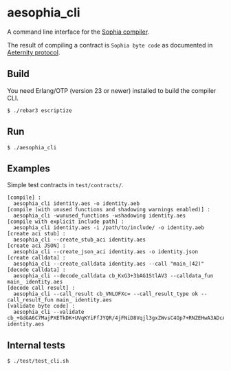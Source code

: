 aesophia_cli
=====

A command line interface for the [Sophia compiler](https://github.com/aeternity/aesophia).

The result of compiling a contract is `Sophia byte code` as documented in
[Aeternity protocol](https://github.com/aeternity/protocol/blob/master/serializations.md#sophia-byte-code-version-3-lima-release).

Build
-----

You need Erlang/OTP (version 23 or newer) installed to build the compiler CLI.

    $ ./rebar3 escriptize

Run
---

    $ ./aesophia_cli


Examples
--------

Simple test contracts in `test/contracts/`.


```
[compile] :
  aesophia_cli identity.aes -o identity.aeb
[compile (with unused functions and shadowing warnings enabled)] :
  aesophia_cli -wunused_functions -wshadowing identity.aes
[compile with explicit include path] :
  aesophia_cli identity.aes -i /path/to/include/ -o identity.aeb
[create aci stub] :
  aesophia_cli --create_stub_aci identity.aes
[create aci JSON] :
  aesophia_cli --create_json_aci identity.aes -o identity.json
[create calldata] :
  aesophia_cli --create_calldata identity.aes --call "main_(42)"
[decode calldata] :
  aesophia_cli --decode_calldata cb_KxG3+3bAG1StlAV3 --calldata_fun main_ identity.aes
[decode call result] :
  aesophia_cli --call_result cb_VNLOFXc= --call_result_type ok --call_result_fun main_ identity.aes
[validate byte code] :
  aesophia_cli --validate cb_+GdGA6C7MajPXETkDK+UVqKYiFfJYQR/4jFNiD8Vqjl3gxZWvsC4Op7+RNZEHwA3ADcAGg6CPwEDP/63+3bAADcBBwcBAQCXLwIRRNZEHxFpbml0Ebf7dsAVbWFpbl+CLwCFNy4xLjAA6UiBbQ== identity.aes
```

Internal tests
--------------
    $ ./test/test_cli.sh
